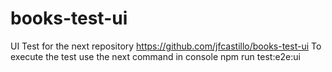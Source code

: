 # books-test-ui
UI Test for the next repository https://github.com/jfcastillo/books-test-ui
To execute the test use the next command in console npm run test:e2e:ui